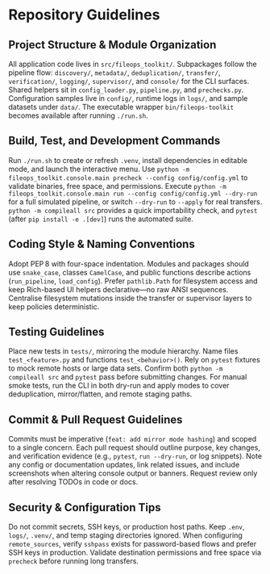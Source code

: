 # Repository Guidelines

## Project Structure & Module Organization
All application code lives in `src/fileops_toolkit/`. Subpackages follow the pipeline flow: `discovery/`, `metadata/`, `deduplication/`, `transfer/`, `verification/`, `logging/`, `supervisor/`, and `console/` for the CLI surfaces. Shared helpers sit in `config_loader.py`, `pipeline.py`, and `prechecks.py`. Configuration samples live in `config/`, runtime logs in `logs/`, and sample datasets under `data/`. The executable wrapper `bin/fileops-toolkit` becomes available after running `./run.sh`.

## Build, Test, and Development Commands
Run `./run.sh` to create or refresh `.venv`, install dependencies in editable mode, and launch the interactive menu. Use `python -m fileops_toolkit.console.main precheck --config config/config.yml` to validate binaries, free space, and permissions. Execute `python -m fileops_toolkit.console.main run --config config/config.yml --dry-run` for a full simulated pipeline, or switch `--dry-run` to `--apply` for real transfers. `python -m compileall src` provides a quick importability check, and `pytest` (after `pip install -e .[dev]`) runs the automated suite.

## Coding Style & Naming Conventions
Adopt PEP 8 with four-space indentation. Modules and packages should use `snake_case`, classes `CamelCase`, and public functions describe actions (`run_pipeline`, `load_config`). Prefer `pathlib.Path` for filesystem access and keep Rich-based UI helpers declarative—no raw ANSI sequences. Centralise filesystem mutations inside the transfer or supervisor layers to keep policies deterministic.

## Testing Guidelines
Place new tests in `tests/`, mirroring the module hierarchy. Name files `test_<feature>.py` and functions `test_<behavior>()`. Rely on `pytest` fixtures to mock remote hosts or large data sets. Confirm both `python -m compileall src` and `pytest` pass before submitting changes. For manual smoke tests, run the CLI in both dry-run and apply modes to cover deduplication, mirror/flatten, and remote staging paths.

## Commit & Pull Request Guidelines
Commits must be imperative (`feat: add mirror mode hashing`) and scoped to a single concern. Each pull request should outline purpose, key changes, and verification evidence (e.g., `pytest`, `run --dry-run`, or log snippets). Note any config or documentation updates, link related issues, and include screenshots when altering console output or banners. Request review only after resolving TODOs in code or docs.

## Security & Configuration Tips
Do not commit secrets, SSH keys, or production host paths. Keep `.env`, `logs/`, `.venv/`, and temp staging directories ignored. When configuring `remote_sources`, verify `sshpass` exists for password-based flows and prefer SSH keys in production. Validate destination permissions and free space via `precheck` before running long transfers.
